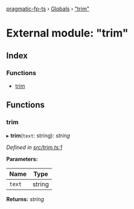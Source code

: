 [pragmatic-fp-ts](../README.md) › [Globals](../globals.md) › ["trim"](_trim_.md)

# External module: "trim"

## Index

### Functions

* [trim](_trim_.md#trim)

## Functions

###  trim

▸ **trim**(`text`: string): *string*

*Defined in [src/trim.ts:1](https://github.com/hermann-p/pragmatic-fp-ts/blob/ce213e6/src/trim.ts#L1)*

**Parameters:**

Name | Type |
------ | ------ |
`text` | string |

**Returns:** *string*
